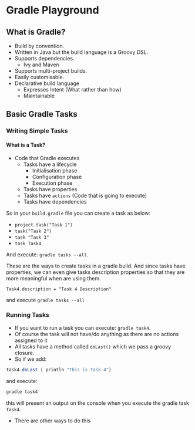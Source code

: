 # Gradle Playground

## What is Gradle?

- Build by convention.
- Written in Java but the build language is a Groovy DSL.
- Supports dependencies.
    - Ivy and Maven
- Supports multi-project builds.
- Easily customisable.
- Declarative build language
    - Expresses Intent (What rather than how)
    - Maintainable
    
## Basic Gradle Tasks

### Writing Simple Tasks

#### What is a Task?
- Code that Gradle executes
    - Tasks have a lifecycle
        - Initialisation phase
        - Configuration phase
        - Execution phase
    - Tasks have properties
    - Tasks have `actions` (Code that is going to execute)
    - Tasks have dependencies
    
So in your `build.gradle` file you can create a task as below:

- `project.task("Task 1")`
- `task("Task 2")`
- `task "Task 3"`
- `task Task4`

And execute: `gradle tasks --all`.

These are the ways to create tasks in a gradle build. And since 
tasks have properties, we can even give tasks description properties
so that they are more meaningful when are using them.

`Task4.description = "Task 4 Description"`

and execute `gradle tasks --all`

### Running Tasks

* If you want to run a task you can execute: `gradle task4`.
* Of course the task will not have/do anything as there are no actions
assigned to it
* All tasks have a method called `doLast()` which we pass a groovy closure.
* So if we add:

```groovy
Task4.doLast { println "This is Task 4"}
```
and execute:

```bash
gradle task4
```

this will present an output on the console when you execute the gradle task `Task4`.
* There are other ways to do this